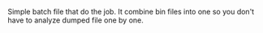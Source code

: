 Simple batch file that do the job. It combine bin files into one so you don't have to analyze dumped file one by one.